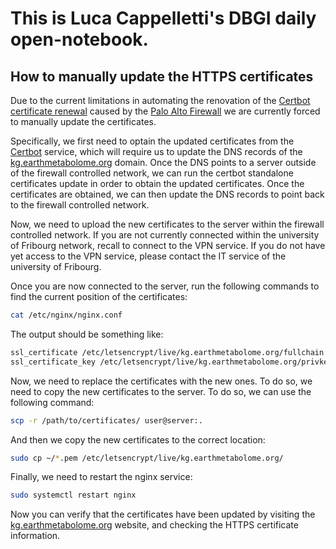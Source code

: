 

# This is Luca Cappelletti's DBGI daily open-notebook.

## How to manually update the HTTPS certificates 

Due to the current limitations in automating the renovation of the [Certbot certificate renewal](https://certbot.eff.org/) caused by the [Palo Alto Firewall](https://community.letsencrypt.org/t/palo-alto-firewall-users-with-failing-http-01-challenges-enable-acme-protocol/177600) we are currently forced to manually update the certificates.

Specifically, we first need to optain the updated certificates from the [Certbot](https://certbot.eff.org/) service, which will require us to update the DNS records of the [kg.earthmetabolome.org](https://kg.earthmetabolome.org) domain. Once the DNS points to a server outside of the firewall controlled network, we can run the certbot standalone certificates update in order to obtain the updated certificates. Once the certificates are obtained, we can then update the DNS records to point back to the firewall controlled network.

Now, we need to upload the new certificates to the server within the firewall controlled network. If you are not currently connected within the university of Fribourg network, recall to connect to the VPN service. If you do not have yet access to the VPN service, please contact the IT service of the university of Fribourg.

Once you are now connected to the server, run the following commands to find the current position of the certificates:

```bash
cat /etc/nginx/nginx.conf
```

The output should be something like:

```bash
ssl_certificate /etc/letsencrypt/live/kg.earthmetabolome.org/fullchain.pem;
ssl_certificate_key /etc/letsencrypt/live/kg.earthmetabolome.org/privkey.pem;
```

Now, we need to replace the certificates with the new ones. To do so, we need to copy the new certificates to the server. To do so, we can use the following command:

```bash
scp -r /path/to/certificates/ user@server:.
```

And then we copy the new certificates to the correct location:

```bash
sudo cp ~/*.pem /etc/letsencrypt/live/kg.earthmetabolome.org/
```

Finally, we need to restart the nginx service:

```bash
sudo systemctl restart nginx
```

Now you can verify that the certificates have been updated by visiting the [kg.earthmetabolome.org](https://kg.earthmetabolome.org) website, and checking the HTTPS certificate information.